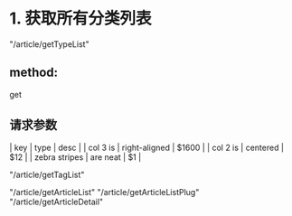 # 1. 获取所有分类列表
"/article/getTypeList"
## method: 
get
## 请求参数
| key        | type           | desc  |
| col 3 is      | right-aligned | $1600 |
| col 2 is      | centered      |   $12 |
| zebra stripes | are neat      |    $1 |


"/article/getTagList"

"/article/getArticleList"
"/article/getArticleListPlug"
"/article/getArticleDetail"
